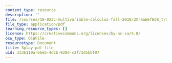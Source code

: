```yaml
---
content_type: resource
description: ''
file: /courses/18-02sc-multivariable-calculus-fall-2010/2XraaWefBd8_transcript.pdf
file_type: application/pdf
learning_resource_types: []
license: https://creativecommons.org/licenses/by-nc-sa/4.0/
ocw_type: OCWFile
resourcetype: Document
title: 3play pdf file
uid: 3336119a-66eb-4d2b-920d-c2f73d5bbf07
---
```

